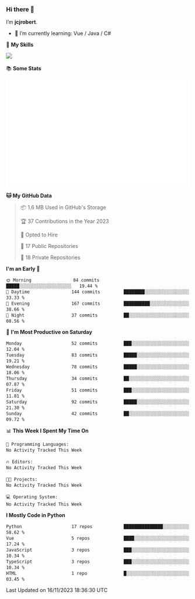 ### Hi there 👋

I’m **jcjrobert**.

- 🌱 I’m currently learning: Vue / Java / C#

🌟 **My Skills**

![](https://img.shields.io/badge/-Python-3e74a2?style=flat-square&logo=Python&logoColor=fff)

📚 **Some Stats**

![](https://github.com/jcjrobert/github-stats/blob/master/generated/overview.svg)

<!--START_SECTION:waka-->
**🐱 My GitHub Data** 

> 📦 1.6 MB Used in GitHub's Storage 
 > 
> 🏆 37 Contributions in the Year 2023
 > 
> 💼 Opted to Hire
 > 
> 📜 17 Public Repositories 
 > 
> 🔑 18 Private Repositories 
 > 
**I'm an Early 🐤** 

```text
🌞 Morning                84 commits          █████░░░░░░░░░░░░░░░░░░░░   19.44 % 
🌆 Daytime                144 commits         ████████░░░░░░░░░░░░░░░░░   33.33 % 
🌃 Evening                167 commits         ██████████░░░░░░░░░░░░░░░   38.66 % 
🌙 Night                  37 commits          ██░░░░░░░░░░░░░░░░░░░░░░░   08.56 % 
```
📅 **I'm Most Productive on Saturday** 

```text
Monday                   52 commits          ███░░░░░░░░░░░░░░░░░░░░░░   12.04 % 
Tuesday                  83 commits          █████░░░░░░░░░░░░░░░░░░░░   19.21 % 
Wednesday                78 commits          █████░░░░░░░░░░░░░░░░░░░░   18.06 % 
Thursday                 34 commits          ██░░░░░░░░░░░░░░░░░░░░░░░   07.87 % 
Friday                   51 commits          ███░░░░░░░░░░░░░░░░░░░░░░   11.81 % 
Saturday                 92 commits          █████░░░░░░░░░░░░░░░░░░░░   21.30 % 
Sunday                   42 commits          ██░░░░░░░░░░░░░░░░░░░░░░░   09.72 % 
```


📊 **This Week I Spent My Time On** 

```text
💬 Programming Languages: 
No Activity Tracked This Week

🔥 Editors: 
No Activity Tracked This Week

🐱‍💻 Projects: 
No Activity Tracked This Week

💻 Operating System: 
No Activity Tracked This Week
```

**I Mostly Code in Python** 

```text
Python                   17 repos            ███████████████░░░░░░░░░░   58.62 % 
Vue                      5 repos             ████░░░░░░░░░░░░░░░░░░░░░   17.24 % 
JavaScript               3 repos             ███░░░░░░░░░░░░░░░░░░░░░░   10.34 % 
TypeScript               3 repos             ███░░░░░░░░░░░░░░░░░░░░░░   10.34 % 
HTML                     1 repo              █░░░░░░░░░░░░░░░░░░░░░░░░   03.45 % 
```




 Last Updated on 16/11/2023 18:36:30 UTC
<!--END_SECTION:waka-->
